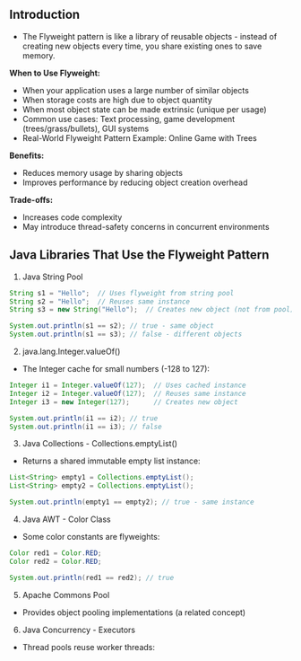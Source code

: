 
## Introduction

* The Flyweight pattern is like a library of reusable objects - instead of creating new objects every time, you share existing ones to save memory.

**When to Use Flyweight:**

- When your application uses a large number of similar objects
- When storage costs are high due to object quantity
- When most object state can be made extrinsic (unique per usage)
- Common use cases: Text processing, game development (trees/grass/bullets), GUI systems
- Real-World Flyweight Pattern Example: Online Game with Trees

**Benefits:**

- Reduces memory usage by sharing objects
- Improves performance by reducing object creation overhead

**Trade-offs:**

- Increases code complexity
- May introduce thread-safety concerns in concurrent environments

## Java Libraries That Use the Flyweight Pattern

1. Java String Pool

```java
String s1 = "Hello";  // Uses flyweight from string pool
String s2 = "Hello";  // Reuses same instance
String s3 = new String("Hello");  // Creates new object (not from pool)

System.out.println(s1 == s2); // true - same object
System.out.println(s1 == s3); // false - different objects
```

2. java.lang.Integer.valueOf()

- The Integer cache for small numbers (-128 to 127):

```java
Integer i1 = Integer.valueOf(127);  // Uses cached instance
Integer i2 = Integer.valueOf(127);  // Reuses same instance
Integer i3 = new Integer(127);      // Creates new object

System.out.println(i1 == i2); // true
System.out.println(i1 == i3); // false
```

3. Java Collections - Collections.emptyList()

- Returns a shared immutable empty list instance:

```java
List<String> empty1 = Collections.emptyList();
List<String> empty2 = Collections.emptyList();

System.out.println(empty1 == empty2); // true - same instance
```

4. Java AWT - Color Class

- Some color constants are flyweights:

```java
Color red1 = Color.RED;
Color red2 = Color.RED;

System.out.println(red1 == red2); // true
```

5. Apache Commons Pool

- Provides object pooling implementations (a related concept)

6. Java Concurrency - Executors

- Thread pools reuse worker threads: